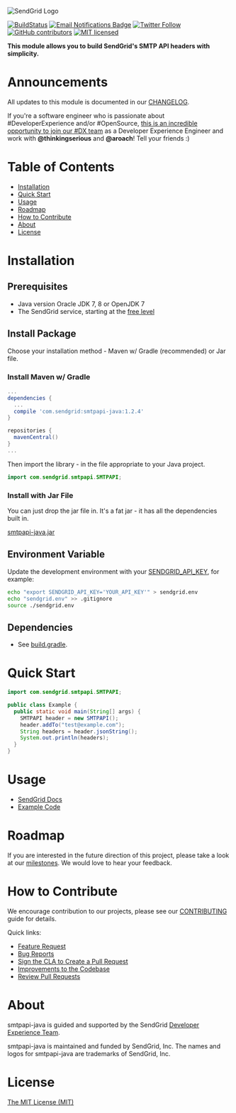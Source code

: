 ![SendGrid Logo](https://uiux.s3.amazonaws.com/2016-logos/email-logo%402x.png)

[![BuildStatus](https://travis-ci.org/sendgrid/smtpapi-java.svg?branch=master)](https://travis-ci.org/sendgrid/smtpapi-java)
[![Email Notifications Badge](https://dx.sendgrid.com/badge/java)](https://dx.sendgrid.com/newsletter/java)
[![Twitter Follow](https://img.shields.io/twitter/follow/sendgrid.svg?style=social&label=Follow)](https://twitter.com/sendgrid)
[![GitHub contributors](https://img.shields.io/github/contributors/sendgrid/smtpapi-java.svg)](https://github.com/sendgrid/smtpapi-java/graphs/contributors)
[![MIT licensed](https://img.shields.io/badge/license-MIT-blue.svg)](./LICENSE.txt)

**This module allows you to build SendGrid's SMTP API headers with simplicity.**

# Announcements

All updates to this module is documented in our [CHANGELOG](https://github.com/sendgrid/smtpapi-java/blob/master/CHANGELOG.md).

If you're a software engineer who is passionate about #DeveloperExperience and/or #OpenSource, [this is an incredible opportunity to join our #DX team](https://sendgrid.com/careers/role/1421152/?gh_jid=1421152) as a Developer Experience Engineer and work with **@thinkingserious** and **@aroach**! Tell your friends :)

# Table of Contents
- [Installation](#installation)
- [Quick Start](#quick-start)
- [Usage](#usage)
- [Roadmap](#roadmap)
- [How to Contribute](#contribute)
- [About](#about)
- [License](#license)

<a name="installation"></a>
# Installation

## Prerequisites

- Java version Oracle JDK 7, 8 or OpenJDK 7
- The SendGrid service, starting at the [free level](https://sendgrid.com/free?source=smtpapi-java)

## Install Package

Choose your installation method - Maven w/ Gradle (recommended) or Jar file.

### Install Maven w/ Gradle

```groovy
...
dependencies {
  ...
  compile 'com.sendgrid:smtpapi-java:1.2.4'
}

repositories {
  mavenCentral()
}
...
```

Then import the library - in the file appropriate to your Java project.

```java
import com.sendgrid.smtpapi.SMTPAPI;
```

### Install with Jar File

You can just drop the jar file in. It's a fat jar - it has all the dependencies built in.

[smtpapi-java.jar](https://sendgrid-open-source.s3.amazonaws.com/smtpapi-java/smtpapi-java.jar)


## Environment Variable

Update the development environment with your [SENDGRID_API_KEY](https://app.sendgrid.com/settings/api_keys), for example:

```bash
echo "export SENDGRID_API_KEY='YOUR_API_KEY'" > sendgrid.env
echo "sendgrid.env" >> .gitignore
source ./sendgrid.env
```

## Dependencies

- See [build.gradle](https://github.com/sendgrid/smtpapi-java/blob/master/build.gradle#L47).

<a name="quick-start"></a>
# Quick Start

```java
import com.sendgrid.smtpapi.SMTPAPI;

public class Example {
  public static void main(String[] args) {
    SMTPAPI header = new SMTPAPI();
    header.addTo("test@example.com");
    String headers = header.jsonString();
    System.out.println(headers);
  }
}
```

<a name="usage"></a>
# Usage

- [SendGrid Docs](https://sendgrid.com/docs/API_Reference/SMTP_API/index.html)
- [Example Code](https://github.com/sendgrid/smtpapi-java/tree/master/examples)

<a name="roadmap"></a>
# Roadmap

If you are interested in the future direction of this project, please take a look at our [milestones](https://github.com/sendgrid/smtpapi-java/milestones). We would love to hear your feedback.

<a name="contribute"></a>
# How to Contribute

We encourage contribution to our projects, please see our [CONTRIBUTING](https://github.com/sendgrid/smtpapi-java/blob/master/CONTRIBUTING.md) guide for details.

Quick links:

- [Feature Request](https://github.com/sendgrid/smtpapi-java/blob/master/CONTRIBUTING.md#feature-request)
- [Bug Reports](https://github.com/sendgrid/smtpapi-java/blob/master/CONTRIBUTING.md#submit-a-bug-report)
- [Sign the CLA to Create a Pull Request](https://github.com/sendgrid/smtpapi-java/blob/master/CONTRIBUTING.md#cla)
- [Improvements to the Codebase](https://github.com/sendgrid/smtpapi-java/blob/master/CONTRIBUTING.md#improvements_to_the_codebase)
- [Review Pull Requests](https://github.com/sendgrid/smtpapi-java/blob/master/CONTRIBUTING.md#code-reviews)

<a name="about"></a>
# About

smtpapi-java is guided and supported by the SendGrid [Developer Experience Team](mailto:dx@sendgrid.com).

smtpapi-java is maintained and funded by SendGrid, Inc. The names and logos for smtpapi-java are trademarks of SendGrid, Inc.

<a name="license"></a>
# License
[The MIT License (MIT)](LICENSE.md)

